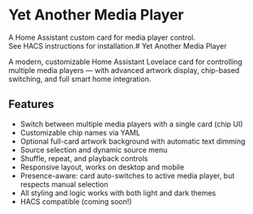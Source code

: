 # Yet Another Media Player

A Home Assistant custom card for media player control.  
See HACS instructions for installation.# Yet Another Media Player

A modern, customizable Home Assistant Lovelace card for controlling multiple media players — with advanced artwork display, chip-based switching, and full smart home integration.

## Features

- Switch between multiple media players with a single card (chip UI)
- Customizable chip names via YAML
- Optional full-card artwork background with automatic text dimming
- Source selection and dynamic source menu
- Shuffle, repeat, and playback controls
- Responsive layout, works on desktop and mobile
- Presence-aware: card auto-switches to active media player, but respects manual selection
- All styling and logic works with both light and dark themes
- HACS compatible (coming soon!)